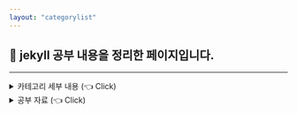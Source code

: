 ```yaml
---
layout: "categorylist"
---
```

## 📝 jekyll 공부 내용을 정리한 페이지입니다.

---

<details class="category-detail">
   <summary class="category-detail"> 카테고리 세부 내용 (👈 Click)</summary>
Velog 가 예뻐서 옮기려다가 <strong>"차라리 공부를 해서 깃블로그를 Velog 처럼 만들자"</strong>라는 생각으로 jekyll, liquid 공부를 시작했습니다.
</details>

<details class="category-detail">
   <summary class="category-summary"> 공부 자료 (👈 Click)</summary>
<a href="https://www.youtube.com/playlist?list=PLLAZ4kZ9dFpOPV5C5Ay0pHaa0RJFhcmcB">[Giraffe Academy] jekyll 유튜브 재생목록 </a>
</details>
